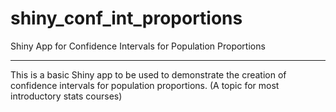 # shiny_conf_int_proportions
Shiny App for Confidence Intervals for Population Proportions
<hr />
This is a basic Shiny app to be used to demonstrate the creation of confidence intervals for population proportions. (A topic for most introductory stats courses)
